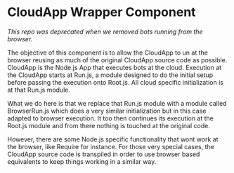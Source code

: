 # CloudApp Wrapper Component

_This repo was deprecated when we removed bots running from the browser._

The objective of this component is to allow the CloudApp to un at the browser reusing as much of the original CloudApp source code as possible. CloudApp is the Node.js App that executes bots at the cloud. Execution at the CloudApp starts at Run.js, a module designed to do the initial setup before passing the execution onto Root.js. All cloud specific initialization is at that Run.js module.

What we do here is that we replace that Run.js module with a module called BrowserRun.js which does a very similar initialization but in this case adapted to browser execution. It too then continues its execution at the Root.js module and from there nothing is touched at the original code.

However, there are some Node.js specific functionality that wont work at the browser, like Require for instance. For those very special cases, the CloudApp source code is transpiled in order to use browser based equivalents to keep things working in a similar way.
